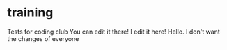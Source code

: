 # training
Tests for coding club
You can edit it there!
I edit it here!
Hello.
I don't want the changes of everyone


